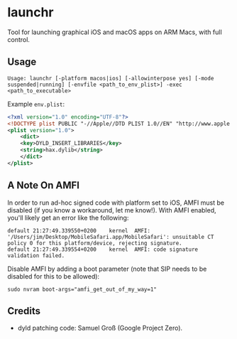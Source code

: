 # launchr

Tool for launching graphical iOS and macOS apps on ARM Macs, with full control.

## Usage

```console
Usage: launchr [-platform macos|ios] [-allowinterpose yes] [-mode suspended|running] [-envfile <path_to_env_plist>] -exec <path_to_executable>
```

Example `env.plist`:

```xml
<?xml version="1.0" encoding="UTF-8"?>
<!DOCTYPE plist PUBLIC "-//Apple//DTD PLIST 1.0//EN" "http://www.apple.com/DTDs/PropertyList-1.0.dtd">
<plist version="1.0">
	<dict>
	<key>DYLD_INSERT_LIBRARIES</key>
	<string>hax.dylib</string>
	</dict>
</plist>
```

## A Note On AMFI
In order to run ad-hoc signed code with platform set to iOS, AMFI must be disabled (if you know a workaround, let me know!). With AMFI enabled, you'll likely get an error like the following:

```console
default	21:27:49.339550+0200	kernel	AMFI: '/Users/jim/Desktop/MobileSafari.app/MobileSafari': unsuitable CT policy 0 for this platform/device, rejecting signature.
default	21:27:49.339554+0200	kernel	AMFI: code signature validation failed.

```

Disable AMFI by adding a boot parameter (note that SIP needs to be disabled for this to be allowed):

```console
sudo nvram boot-args="amfi_get_out_of_my_way=1"
```

## Credits

* dyld patching code: Samuel Groß (Google Project Zero).
